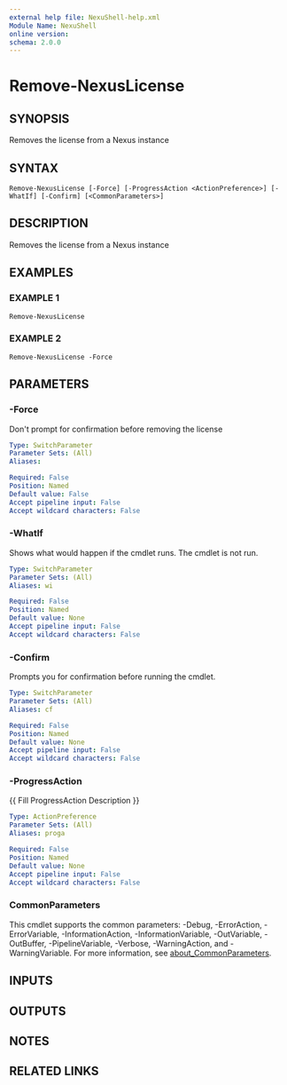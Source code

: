 ```yaml
---
external help file: NexuShell-help.xml
Module Name: NexuShell
online version:
schema: 2.0.0
---
```


# Remove-NexusLicense

## SYNOPSIS
Removes the license from a Nexus instance

## SYNTAX

```
Remove-NexusLicense [-Force] [-ProgressAction <ActionPreference>] [-WhatIf] [-Confirm] [<CommonParameters>]
```

## DESCRIPTION
Removes the license from a Nexus instance

## EXAMPLES

### EXAMPLE 1
```
Remove-NexusLicense
```

### EXAMPLE 2
```
Remove-NexusLicense -Force
```

## PARAMETERS

### -Force
Don't prompt for confirmation before removing the license

```yaml
Type: SwitchParameter
Parameter Sets: (All)
Aliases:

Required: False
Position: Named
Default value: False
Accept pipeline input: False
Accept wildcard characters: False
```

### -WhatIf
Shows what would happen if the cmdlet runs.
The cmdlet is not run.

```yaml
Type: SwitchParameter
Parameter Sets: (All)
Aliases: wi

Required: False
Position: Named
Default value: None
Accept pipeline input: False
Accept wildcard characters: False
```

### -Confirm
Prompts you for confirmation before running the cmdlet.

```yaml
Type: SwitchParameter
Parameter Sets: (All)
Aliases: cf

Required: False
Position: Named
Default value: None
Accept pipeline input: False
Accept wildcard characters: False
```

### -ProgressAction
{{ Fill ProgressAction Description }}

```yaml
Type: ActionPreference
Parameter Sets: (All)
Aliases: proga

Required: False
Position: Named
Default value: None
Accept pipeline input: False
Accept wildcard characters: False
```

### CommonParameters
This cmdlet supports the common parameters: -Debug, -ErrorAction, -ErrorVariable, -InformationAction, -InformationVariable, -OutVariable, -OutBuffer, -PipelineVariable, -Verbose, -WarningAction, and -WarningVariable. For more information, see [about_CommonParameters](http://go.microsoft.com/fwlink/?LinkID=113216).

## INPUTS

## OUTPUTS

## NOTES

## RELATED LINKS
